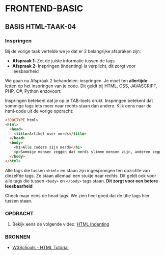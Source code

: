 # FRONTEND-BASIC

## BASIS HTML-TAAK-04

### Inspringen

Bij de vorige taak vertelde we je dat er 2 belangrijke afspraken zijn:

- __Afspraak 1:__ Zet de juiste informatie tussen de tags
- __Afspraak 2:__ Inspringen (indenting) is verplicht, dit zorgt voor leesbaarheid

We gaan nu Afspraak 2 behandelen: inspringen. Je moet ten __allertijde__ letten op het inspringen van je code. Dit geldt bij HTML, CSS, JAVASCRIPT, PHP, C#, Python enzovoort.

Inspringen betekent dat je op je TAB-toets drukt. Inspringen betekent dat sommige tags iets meer naar rechts staan dan andere.
Kijk eens naar de html-code uit de vorige opdracht:

```html
<!DOCTYPE html>
<html>
  <head>
    <title>Artikel over nerds</title>
  </head>
  <body>
    <h1>Alle coders zijn nerds</h1>
    <p>Sommige mensen zeggen dat nerds slimme mensen zijn, anderen zeggen dat nerds gewoon nieuwsgierige mensen zijn.</p>
  </body>
</html>
```

Alle tags die tussen `<html>` en </html> staan zijn ingesprongen ten opzichte van diezelfde tags. Ze staan allemaal een stukje naar rechts. Dit geldt ook voor alle tags die tussen `<body>` en `</body>` tags staan. __Dit zorgt voor een betere leesbaarheid__

Check maar eens de head tags. We zien heel goed dat de title tags hier tussen staan.

### OPDRACHT

1. Bekijk eens de volgende video: [HTML Indenting](https://www.youtube.com/watch?v=FV2td6KJNVA)

### BRONNEN

- [W3Schools - HTML Tutorial](https://www.w3schools.com/html/)
